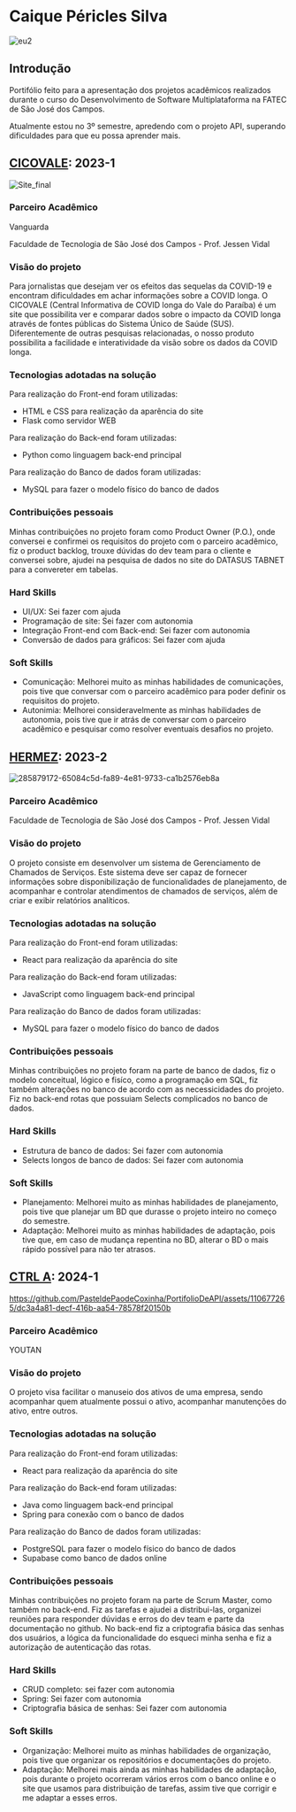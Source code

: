 # Caique Péricles Silva

![eu2](https://github.com/PasteldePaodeCoxinha/PortifolioDeAPI/assets/110677265/10135b35-9708-4b6c-ab09-bddbe957de04)

## Introdução

Portifólio feito para a apresentação dos projetos acadêmicos realizados durante o curso do Desenvolvimento de Software Multiplataforma na FATEC de São José dos Campos.

Atualmente estou no 3º semestre, apredendo com o projeto API, superando dificuldades para que eu possa aprender mais.

## [CICOVALE](https://github.com/equipedevo/API_1): 2023-1

![Site_final](https://github.com/PasteldePaodeCoxinha/PortifolioDeAPI/assets/110677265/217e3cbf-23c2-4054-8d39-85a11f296422)


### Parceiro Acadêmico

Vanguarda 

Faculdade de Tecnologia de São José dos Campos - Prof. Jessen Vidal

### Visão do projeto

Para jornalistas que desejam ver os efeitos das sequelas da COVID-19 e encontram dificuldades em achar informações sobre a COVID longa. O CICOVALE (Central Informativa de COVID longa do Vale do Paraíba) é um site que possibilita ver e comparar dados sobre o impacto da COVID longa através de fontes públicas do Sistema Único de Saúde (SUS). Diferentemente de outras pesquisas relacionadas, o nosso produto possibilita a facilidade e interatividade da visão sobre os dados da COVID longa.

### Tecnologias adotadas na solução

Para realização do Front-end foram utilizadas:

* HTML e CSS para realização da aparência do site
* Flask como servidor WEB

Para realização do Back-end foram utilizadas:

* Python como linguagem back-end principal

Para realização do Banco de dados foram utilizadas:

* MySQL para fazer o modelo físico do banco de dados

### Contribuições pessoais

Minhas contribuições no projeto foram como Product Owner (P.O.), onde conversei e confirmei os requisitos do projeto com o parceiro acadêmico, fiz o product backlog, trouxe dúvidas do dev team para o cliente e conversei sobre, ajudei na pesquisa de dados no site do DATASUS TABNET para a convereter em tabelas.

### Hard Skills

* UI/UX: Sei fazer com ajuda
* Programação de site: Sei fazer com autonomia
* Integração Front-end com Back-end: Sei fazer com autonomia
* Conversão de dados para gráficos: Sei fazer com ajuda

### Soft Skills

* Comunicação: Melhorei muito as minhas habilidades de comunicações, pois tive que conversar com o parceiro acadêmico para poder definir os requisitos do projeto.
* Autonimia: Melhorei consideravelmente as minhas habilidades de autonomia, pois tive que ir atrás de conversar com o parceiro acadêmico e pesquisar como resolver eventuais desafios no projeto.


## [HERMEZ](https://github.com/equipedevo/API_2): 2023-2

![285879172-65084c5d-fa89-4e81-9733-ca1b2576eb8a](https://github.com/PasteldePaodeCoxinha/PortifolioDeAPI/assets/110677265/d0fab9eb-36f6-464f-a5d3-03ff2239bb55)

### Parceiro Acadêmico

Faculdade de Tecnologia de São José dos Campos - Prof. Jessen Vidal

### Visão do projeto

O projeto consiste em desenvolver um sistema de Gerenciamento de Chamados de Serviços. Este sistema deve ser capaz de fornecer informações sobre disponibilização de funcionalidades de planejamento, de acompanhar e controlar atendimentos de chamados de serviços, além de criar e exibir relatórios analíticos. 

### Tecnologias adotadas na solução

Para realização do Front-end foram utilizadas:

* React para realização da aparência do site

Para realização do Back-end foram utilizadas:

* JavaScript como linguagem back-end principal

Para realização do Banco de dados foram utilizadas:

* MySQL para fazer o modelo físico do banco de dados

### Contribuições pessoais

Minhas contribuições no projeto foram na parte de banco de dados, fiz o modelo conceitual, lógico e fisíco, como a programação em SQL, fiz também alterações no banco de acordo com as necessicidades do projeto. Fiz no back-end rotas que possuiam Selects complicados no banco de dados.

### Hard Skills

* Estrutura de banco de dados: Sei fazer com autonomia
* Selects longos de banco de dados: Sei fazer com autonomia

### Soft Skills

* Planejamento: Melhorei muito as minhas habilidades de planejamento, pois tive que planejar um BD que durasse o projeto inteiro no começo do semestre.
* Adaptação: Melhorei muito as minhas habilidades de adaptação, pois tive que, em caso de mudança repentina no BD, alterar o BD o mais rápido possível para não ter atrasos.

## [CTRL A](https://github.com/equipe-javali/API_3): 2024-1


https://github.com/PasteldePaodeCoxinha/PortifolioDeAPI/assets/110677265/dc3a4a81-decf-416b-aa54-78578f20150b


### Parceiro Acadêmico

YOUTAN

### Visão do projeto

O projeto visa facilitar o manuseio dos ativos de uma empresa, sendo acompanhar quem atualmente possui o ativo, acompanhar manutenções do ativo, entre outros.

### Tecnologias adotadas na solução

Para realização do Front-end foram utilizadas:

* React para realização da aparência do site

Para realização do Back-end foram utilizadas:

* Java como linguagem back-end principal
* Spring para conexão com o banco de dados

Para realização do Banco de dados foram utilizadas:

* PostgreSQL para fazer o modelo físico do banco de dados
* Supabase como banco de dados online

### Contribuições pessoais

Minhas contribuições no projeto foram na parte de Scrum Master, como também no back-end. Fiz as tarefas e ajudei a distribui-las, organizei reuniões para responder dúvidas e erros do dev team e parte da documentação no github. No back-end fiz a criptografia básica das senhas dos usuários, a lógica da funcionalidade do esqueci minha senha e fiz a autorização de autenticação das rotas.

### Hard Skills

* CRUD completo: sei fazer com autonomia
* Spring: Sei fazer com autonomia
* Criptografia básica de senhas: Sei fazer com autonomia

### Soft Skills

* Organização: Melhorei muito as minhas habilidades de organização, pois tive que organizar os repositórios e documentações do projeto.
* Adaptação: Melhorei mais ainda as minhas habilidades de adaptação, pois durante o projeto ocorreram vários erros com o banco online e o site que usamos para distribuição de tarefas, assim tive que corrigir e me adaptar a esses erros.
